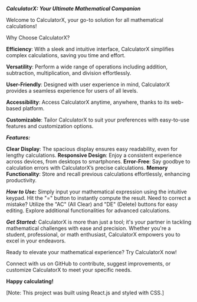 ***CalculatorX: Your Ultimate Mathematical Companion***

Welcome to CalculatorX, your go-to solution for all mathematical calculations!

Why Choose CalculatorX?

**Efficiency**: With a sleek and intuitive interface, CalculatorX simplifies complex calculations, saving you time and effort.

**Versatility**: Perform a wide range of operations including addition, subtraction, multiplication, and division effortlessly.

**User-Friendly**: Designed with user experience in mind, CalculatorX provides a seamless experience for users of all levels.

**Accessibility**: Access CalculatorX anytime, anywhere, thanks to its web-based platform.

**Customizable**: Tailor CalculatorX to suit your preferences with easy-to-use features and customization options.


***Features:***

**Clear Display**: The spacious display ensures easy readability, even for lengthy calculations.
**Responsive Design**: Enjoy a consistent experience across devices, from desktops to smartphones.
**Error-Free**: Say goodbye to calculation errors with CalculatorX’s precise calculations.
**Memory Functionality**: Store and recall previous calculations effortlessly, enhancing productivity.

***How to Use:***
Simply input your mathematical expression using the intuitive keypad.
Hit the "=" button to instantly compute the result.
Need to correct a mistake? Utilize the "AC" (All Clear) and "DE" (Delete) buttons for easy editing.
Explore additional functionalities for advanced calculations.

***Get Started:***
CalculatorX is more than just a tool; it's your partner in tackling mathematical challenges with ease and precision. Whether you're a student, professional, or math enthusiast, CalculatorX empowers you to excel in your endeavors.

Ready to elevate your mathematical experience? Try CalculatorX now!

Connect with us on GitHub to contribute, suggest improvements, or customize CalculatorX to meet your specific needs.

**Happy calculating!**

[Note: This project was built using React.js and styled with CSS.]
